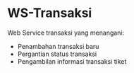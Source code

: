# WS-Transaksi

Web Service transaksi yang menangani:
- Penambahan transaksi baru
- Pergantian status transaksi
- Pengambilan informasi transaksi tiket